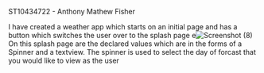 ST10434722 - Anthony Mathew Fisher

I have created a weather app which starts on an initial page and has a button which switches the user over to the splash page e![Screenshot (8)](https://github.com/antogofficial/vcnmb-imad5112-2024-summative-assessment-antogofficial/assets/160749174/e0bc8ea2-d6d6-4e62-b833-18b6409870ad) On this splash page are the declared values which are in the forms of a Spinner and a textview. The spinner is used to select the day of forcast that you would like to view as the user
